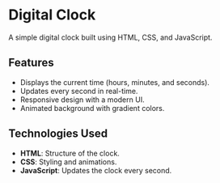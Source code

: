 # Digital Clock

A simple digital clock built using HTML, CSS, and JavaScript.

## Features

- Displays the current time (hours, minutes, and seconds).
- Updates every second in real-time.
- Responsive design with a modern UI.
- Animated background with gradient colors.

## Technologies Used

- **HTML**: Structure of the clock.
- **CSS**: Styling and animations.
- **JavaScript**: Updates the clock every second.


